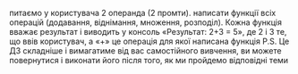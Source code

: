 питаємо у користувача 2 операнда (2 промти).
написати функції всіх операцій (додавання, віднімання, множення, розподіл). 
Кожна функція вважає результат і виводить у консоль «Результат: 2+3 = 5», де 2 і 3 те, що ввів користувач, а «+» це операція для якої написана функція
P.S. Це ДЗ складніше і вимагатиме від вас самостійного вивчення, ви можете повернутися і виконати його після того, як ми пройдемо відповідні теми